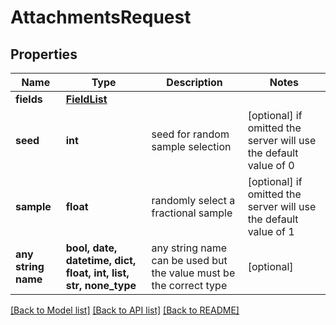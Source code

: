 # AttachmentsRequest


## Properties
Name | Type | Description | Notes
------------ | ------------- | ------------- | -------------
**fields** | [**FieldList**](FieldList.md) |  | 
**seed** | **int** | seed for random sample selection | [optional]  if omitted the server will use the default value of 0
**sample** | **float** | randomly select a fractional sample | [optional]  if omitted the server will use the default value of 1
**any string name** | **bool, date, datetime, dict, float, int, list, str, none_type** | any string name can be used but the value must be the correct type | [optional]

[[Back to Model list]](../README.md#documentation-for-models) [[Back to API list]](../README.md#documentation-for-api-endpoints) [[Back to README]](../README.md)


